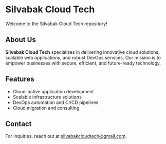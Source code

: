 # Silvabak Cloud Tech

Welcome to the Silvabak Cloud Tech repository!

## About Us

**Silvabak Cloud Tech** specializes in delivering innovative cloud solutions, scalable web applications, and robust DevOps services. Our mission is to empower businesses with secure, efficient, and future-ready technology.

## Features

- Cloud-native application development
- Scalable infrastructure solutions
- DevOps automation and CI/CD pipelines
- Cloud migration and consulting

## Contact

For inquiries, reach out at [silvabakcloudtech@gmail.com](mailto:silvabakcloudtech@gmail.com).